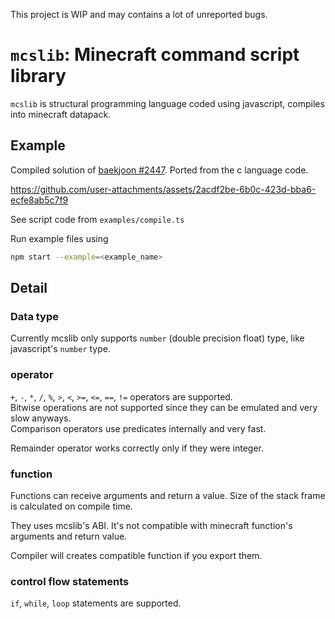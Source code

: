 This project is WIP and may contains a lot of unreported bugs.

# `mcslib`: Minecraft command script library
`mcslib` is structural programming language coded using javascript, compiles into minecraft datapack.

## Example
Compiled solution of [baekjoon #2447](https://www.acmicpc.net/problem/2447).
Ported from the c language code.

https://github.com/user-attachments/assets/2acdf2be-6b0c-423d-bba6-ecfe8ab5c7f9

See script code from `examples/compile.ts`

Run example files using
```bash
npm start --example=<example_name>
```

## Detail
### Data type
Currently mcslib only supports `number` (double precision float) type, like javascript's `number` type.

### operator
`+`, `-`, `*`, `/`, `%`, `>`, `<`, `>=`, `<=`, `==`, `!=` operators are supported.  
Bitwise operations are not supported since they can be emulated and very slow anyways.  
Comparison operators use predicates internally and very fast.

Remainder operator works correctly only if they were integer.

### function
Functions can receive arguments and return a value.
Size of the stack frame is calculated on compile time.

They uses mcslib's ABI. It's not compatible with minecraft function's arguments and return value.

Compiler will creates compatible function if you export them.

### control flow statements
`if`, `while`, `loop` statements are supported.
